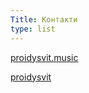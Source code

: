 ```yaml
---
Title: Контакти
type: list
---
```


<i class="fa-brands fa-instagram"></i> [proidysvit.music](https://www.instagram.com/proidysvit.music/)

<i class="fa-brands fa-facebook"></i> [proidysvit](https://www.facebook.com/proidysvit)
